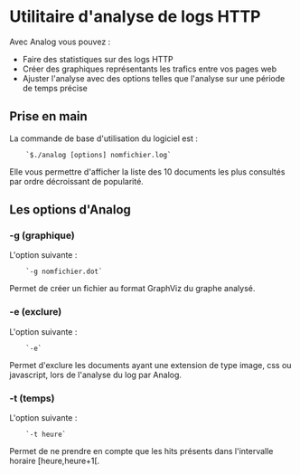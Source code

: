 # Utilitaire d'analyse de logs HTTP

Avec Analog vous pouvez :

- Faire des statistiques sur des logs HTTP
- Créer des graphiques représentants les trafics entre vos pages web
- Ajuster l'analyse avec des options telles que l'analyse sur une période de temps précise

## Prise en main

La commande de base d'utilisation du logiciel est :

		`$./analog [options] nomfichier.log`

Elle vous permettre d'afficher la liste des 10 documents les plus consultés par ordre décroissant de popularité.

## Les options d'Analog

### -g (graphique)

L'option suivante :

		`-g nomfichier.dot`

Permet de créer un fichier au format GraphViz du graphe analysé.

### -e (exclure)

L'option suivante :

		`-e`

Permet d'exclure les documents ayant une extension de type image, css ou javascript, lors de l'analyse du log par Analog.

### -t (temps)

L'option suivante :

		`-t heure`

Permet de ne prendre en compte que les hits présents dans l'intervalle horaire [heure,heure+1[.